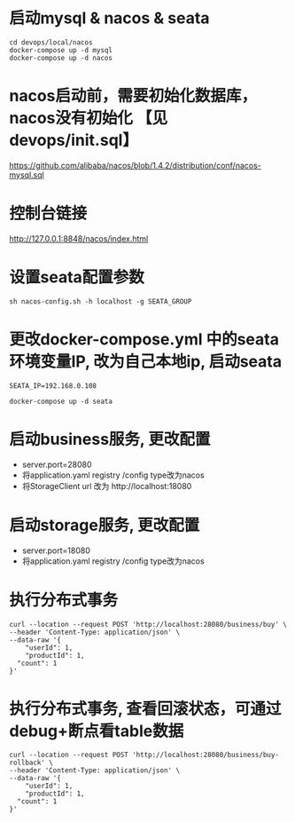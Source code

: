 # 启动mysql & nacos & seata
```
cd devops/local/nacos
docker-compose up -d mysql
docker-compose up -d nacos
```
# nacos启动前，需要初始化数据库，nacos没有初始化 【见devops/init.sql】
https://github.com/alibaba/nacos/blob/1.4.2/distribution/conf/nacos-mysql.sql

# 控制台链接

http://127.0.0.1:8848/nacos/index.html
# 设置seata配置参数
```
sh nacos-config.sh -h localhost -g SEATA_GROUP
```

# 更改docker-compose.yml 中的seata环境变量IP, 改为自己本地ip, 启动seata
```
SEATA_IP=192.168.0.108

docker-compose up -d seata
```
# 启动business服务, 更改配置
- server.port=28080
- 将application.yaml registry /config type改为nacos
- 将StorageClient url 改为 http://localhost:18080

# 启动storage服务, 更改配置
- server.port=18080
- 将application.yaml registry /config type改为nacos

# 执行分布式事务
```
curl --location --request POST 'http://localhost:28080/business/buy' \
--header 'Content-Type: application/json' \
--data-raw '{
	"userId": 1,
	"productId": 1,
  "count": 1
}'
```

# 执行分布式事务, 查看回滚状态，可通过debug+断点看table数据
```
curl --location --request POST 'http://localhost:28080/business/buy-rollback' \
--header 'Content-Type: application/json' \
--data-raw '{
	"userId": 1,
	"productId": 1,
  "count": 1
}'
```
